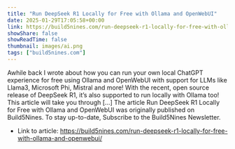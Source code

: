 ```yaml
---
title: "Run DeepSeek R1 Locally for Free with Ollama and OpenWebUI"
date: 2025-01-29T17:05:58+00:00
link: https://build5nines.com/run-deepseek-r1-locally-for-free-with-ollama-and-openwebui/
showShare: false
showReadTime: false
thumbnail: images/ai.png
tags: ["build5nines.com"]
---
```

Awhile back I wrote about how you can run your own local ChatGPT experience for free using Ollama and OpenWebUI with support for LLMs like Llama3, Microsoft Phi, Mistral and more! With the recent, open source release of DeepSeek R1, it’s also supported to run locally with Ollama too! This article will take you through […]
The article Run DeepSeek R1 Locally for Free with Ollama and OpenWebUI was originally published on Build5Nines. To stay up-to-date, Subscribe to the Build5Nines Newsletter.

- Link to article: https://build5nines.com/run-deepseek-r1-locally-for-free-with-ollama-and-openwebui/